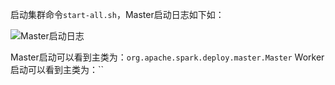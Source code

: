 启动集群命令`start-all.sh`，Master启动日志如下如：

![Master启动日志](E:\GIT\distributed_techs\spark-1.6.3\bin\集群启动流程分析.PNG)

Master启动可以看到主类为：`org.apache.spark.deploy.master.Master`
Worker启动可以看到主类为：``

